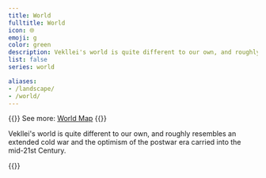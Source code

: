 ```yaml
---
title: World
fulltitle: World
icon: 🌐
emoji: g
color: green
description: Vekllei's world is quite different to our own, and roughly resembles an extended cold war full of futures that never came to pass.
list: false
series: world

aliases:
- /landscape/
- /world/
---
```

{{<note advice>}}
See more: [World Map](/maps/world)
{{</note>}}

Vekllei's world is quite different to our own, and roughly resembles an extended cold war and the optimism of the postwar era carried into the mid-21st Century.

{{<sublist>}}